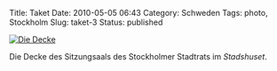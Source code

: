 Title: Taket
Date: 2010-05-05 06:43
Category: Schweden
Tags: photo, Stockholm
Slug: taket-3
Status: published

[![Die
Decke](/pic/stadshustak_s.jpg "Die Decke")](/pic/stadshustak_l.jpg)

Die Decke des Sitzungsaals des Stockholmer Stadtrats im *Stadshuset*.

